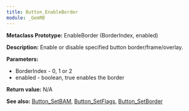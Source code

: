 ```yaml
---
title: Button_EnableBorder
module: _GemRB
---
```


**Metaclass Prototype:** EnableBorder (BorderIndex, enabled)

**Description:** Enable or disable specified button border/frame/overlay.

**Parameters:** 
  * BorderIndex - 0, 1 or 2
  * enabled - boolean, true enables the border

**Return value:** N/A

**See also:** [Button_SetBAM](Button_SetBAM.md), [Button_SetFlags](Button_SetFlags.md), [Button_SetBorder](Button_SetBorder.md)
